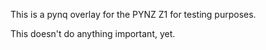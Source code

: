 This is a pynq overlay for the PYNZ Z1 for testing purposes. 

This doesn't do anything important, yet.